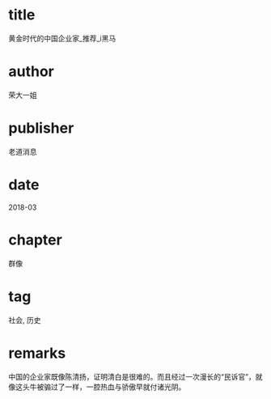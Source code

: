 # title
黄金时代的中国企业家_推荐_i黑马

# author
荣大一姐

# publisher
老道消息

# date
2018-03

# chapter
群像

# tag
社会, 历史

# remarks
中国的企业家既像陈清扬，证明清白是很难的。而且经过一次漫长的“民诉官”，就像这头牛被骟过了一样，一腔热血与骄傲早就付诸光阴。
